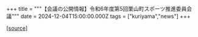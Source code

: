 +++
title = """【会議の公開情報】令和6年度第5回栗山町スポーツ推進委員会議"""
date = 2024-12-04T15:00:00.000Z
tags = ["kuriyama","news"]
+++


[[source]](https://www.town.kuriyama.hokkaido.jp/soshiki/55/29681.html)

